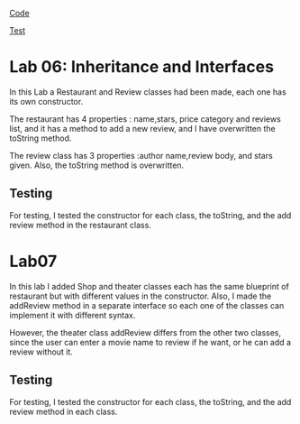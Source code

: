 [Code](lib/src/main/java/inhertiance)

[Test](lib/src/test/java/inhertiance)

# Lab 06: Inheritance and Interfaces

In this Lab a Restaurant and Review classes had been made, each one has its own constructor.

The restaurant has 4 properties : name,stars, price category and reviews list, and it has a method to add a new review,
and I have overwritten the toString method.

The review class has 3 properties :author name,review body, and stars given. Also, the toString method is overwritten.

## Testing

For testing, I tested the constructor for each class, the toString, and the add review method in the restaurant class.

# Lab07

In this lab I added Shop and theater classes each has the same blueprint of restaurant but with different values in the constructor.
Also, I made the addReview method in a separate interface so each one of the classes can implement it with different syntax.

However, the theater class addReview differs from the other two classes, since the user can enter a movie name to review if he want, or he can add a review without it.

## Testing

For testing, I tested the constructor for each class, the toString, and the add review method in each class.
